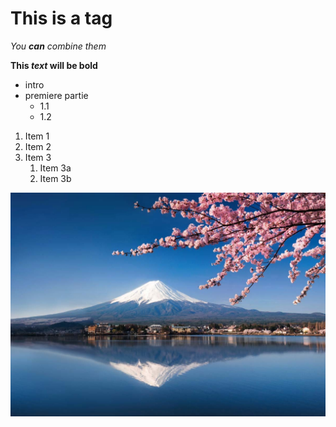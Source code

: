 # This is a tag

_You **can** combine them_

**This _text_ will be bold**

- intro
- premiere partie
    - 1.1
    - 1.2


1. Item 1
2. Item 2
3. Item 3
    1. Item 3a
    2. Item 3b

![sexy logo](/Images/japonI.jpg)
